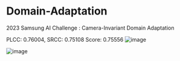 # Domain-Adaptation
2023 Samsung AI Challenge : Camera-Invariant Domain Adaptation


PLCC: 0.76004, SRCC: 0.75108
Score: 0.75556
![image](https://github.com/seok-AI/Domain-Adaptation/assets/85815265/e0f76cbc-6138-4371-aa3d-2d140714cf75)


![image](https://github.com/seok-AI/Domain-Adaptation/assets/85815265/a9c44e28-21c5-4ff0-a9e9-175bf2f27d69)
